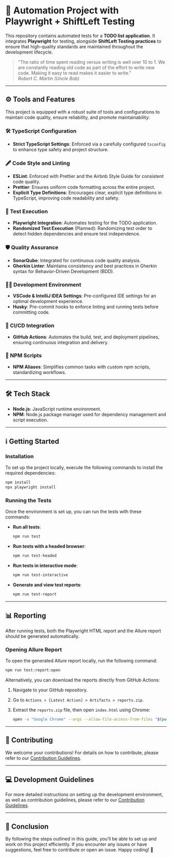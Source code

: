 # 🚀 Automation Project with Playwright + ShiftLeft Testing

This repository contains automated tests for a **TODO list application**. It
integrates **Playwright** for testing, alongside **ShiftLeft Testing practices**
to ensure that high-quality standards are maintained throughout the development
lifecycle.

> "The ratio of time spent reading versus writing is well over 10 to 1. We are
> constantly reading old code as part of the effort to write new code. Making it
> easy to read makes it easier to write."  
> _Robert C. Martin (Uncle Bob)_

---

## ⚙️ Tools and Features

This project is equipped with a robust suite of tools and configurations to
maintain code quality, ensure reliability, and promote maintainability:

### 🛠 TypeScript Configuration

- **Strict TypeScript Settings**: Enforced via a carefully configured `tsconfig`
  to enhance type safety and project structure.

### 🖋️ Code Style and Linting

- **ESLint**: Enforced with Prettier and the Airbnb Style Guide for consistent
  code quality.
- **Prettier**: Ensures uniform code formatting across the entire project.
- **Explicit Type Definitions**: Encourages clear, explicit type definitions in
  TypeScript, improving code readability and safety.

### 🧪 Test Execution

- **Playwright Integration**: Automates testing for the TODO application.
- **Randomized Test Execution** (Planned): Randomizing test order to detect
  hidden dependencies and ensure test independence.

### 🛡️ Quality Assurance

- **SonarQube**: Integrated for continuous code quality analysis.
- **Gherkin Linter**: Maintains consistency and best practices in Gherkin syntax
  for Behavior-Driven Development (BDD).

### 👨‍💻 Development Environment

- **VSCode & IntelliJ IDEA Settings**: Pre-configured IDE settings for an
  optimal development experience.
- **Husky**: Pre-commit hooks to enforce linting and running tests before
  committing code.

### 🔄 CI/CD Integration

- **GitHub Actions**: Automates the build, test, and deployment pipelines,
  ensuring continuous integration and delivery.

### 🚀 NPM Scripts

- **NPM Aliases**: Simplifies common tasks with custom npm scripts,
  standardizing workflows.

---

## 🛠️ Tech Stack

- **Node.js**: JavaScript runtime environment.
- **NPM**: Node.js package manager used for dependency management and script
  execution.

---

## ℹ️ Getting Started

### Installation

To set up the project locally, execute the following commands to install the
required dependencies:

```bash
npm install
npx playwright install
```

### Running the Tests

Once the environment is set up, you can run the tests with these commands:

- **Run all tests**:
  ```bash
  npm run test
  ```

- **Run tests with a headed browser**:
  ```bash
  npm run test-headed
  ```

- **Run tests in interactive mode**:
  ```bash
  npm run test-interactive
  ```

- **Generate and view test reports**:
  ```bash
  npm run test-report
  ```

---

## 📊 Reporting

After running tests, both the Playwright HTML report and the Allure report
should be generated automatically.

### Opening Allure Report

To open the generated Allure report locally, run the following command:

```bash
npm run test:report:open
```

Alternatively, you can download the reports directly from GitHub Actions:

1. Navigate to your GitHub repository.
2. Go to `Actions > [Latest Action] > Artifacts > reports.zip`.
3. Extract the `reports.zip` file, then open `index.html` using Chrome:

    ```bash
    open -a "Google Chrome" --args --allow-file-access-from-files "$(pwd)/.run/reports/allure/index.html"
    ```

---

## 🤝 Contributing

We welcome your contributions! For details on how to contribute, please refer to
our [Contribution Guidelines](docs/CONTRIBUTE-js.md).

---

## 💻 Development Guidelines

For more detailed instructions on setting up the development environment, as
well as contribution guidelines, please refer to
our [Contribution Guidelines](docs/CONTRIBUTE-js.md).

---

## 📝 Conclusion

By following the steps outlined in this guide, you’ll be able to set up and work
on this project efficiently. If you encounter any issues or have suggestions,
feel free to contribute or open an issue. Happy coding! 🎉
